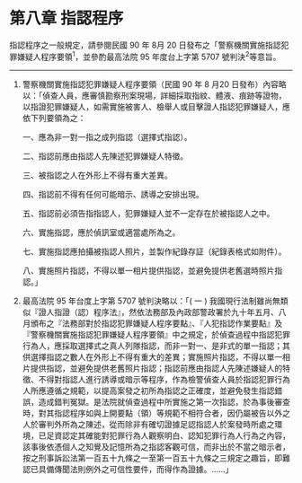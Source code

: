 # 第八章 指認程序

指認程序之一般規定，請參閱民國 90 年 8月 20 日發布之「警察機關實施指認犯罪嫌疑人程序要領<sup>1</sup>，並參酌最高法院 95 年度台上字第 5707 號判決<sup>2</sup>等意旨。

---

1. 警察機關實施指認犯罪嫌疑人程序要領（民國 90 年 8 月20 日發布）內容略以：「偵查人員，應審慎勘察刑案現場，詳細採取指紋、體液、痕跡等證物，以指證犯罪嫌疑人，如需實施被害人、檢舉人或目擊證人指認犯罪嫌疑人，應依下列要領為之：

   一、應為非一對一指之成列指認（選擇式指認）。

   二、指認前應由指認人先陳述犯罪嫌疑人特徵。

   三、被指認之人在外形上不得有重大差異。

   四、指認前不得有任何可能暗示、誘導之安排出現。

   五、指認前必須告指指認人，犯罪嫌疑人並不一定存在於被指認人之中。

   六、實施指認，應於偵訊室或適當處所為之。

   七、實施指認應拍攝被指認人照片，並製作紀錄存証（紀錄表格式如附件）。

   八、實施照片指認，不得以單一相片提供指認，並避免提供老舊選時照片指認。」

2. 最高法院 95 年台度上字第 5707 號判決略以：「( 一 ) 我國現行法制雖尚無類似『證人指證（認）程序法』，然依法務部及內政部警政署於九十年五月、八月頒布之『法務部對於指認犯罪嫌疑人程序要點』、『人犯指認作業要點』及『警察機關實施指認犯罪嫌疑人程序要領』中之規定，於偵查過程中指認犯罪行為人，應採取選擇式之真人列隊指認，而非一對一、是非式的單一指認；其供選擇指認之數人在外形上不得有重大的差異；實施照片指認，不得以單一相片提供指認，並避免提供老舊照片指認；指認前應由指認人先陳述嫌疑人的特徵、不得對指認人進行誘導或暗示等程序，作為檢警偵查人員於指認犯罪行為人所應遵循之規範，以提高案發之初所為指認之正確度，並避免發生指認錯誤，造成錯判冤獄。是法院就偵查過程中所實施之第一次指認，於為事後審查時，對其指認程序如與上開要點（領）等規範不相符合者，因仍屬被告以外之人於審判外所為之陳述，從而除非有確切證據足認指認人於案發時所處之環境，已足資認定其確能對犯罪行為人觀察明白、認知犯罪行為人行為之內容，該事後依憑個人之知覺及記憶所為之指認客觀可信，而非出於不當之暗示者，按之刑事訴訟法第一百五十九條之一至第一百五十九條之三規定之趣旨，即難認已具備傳聞法則例外之可信性要件，而得作為證據。……」